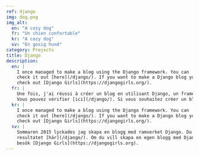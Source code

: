 ```yaml
---
ref: django
img: dog.png
img_alt:
  en: "A cozy dog"
  fr: "Un chien confortable"
  kr: "A cozy dog"
  sv: "En gosig hund"
category: Projects
title: Django
description:
  en: |
    I once managed to make a blog using the Django framework. You can
    check it out [here](/django/). If you want to make a Django blog yourself,
    check out [Django Girls](https://djangogirls.org/).
  fr: |
    Une fois, j'ai réussi à créer un blog en utilisant Django, un framework écrit en Python.
    Vous pouvez vérifier [ici](/django/). Si vous souhaitez créer un blog Django vous-même, consultez [Django Girls](https://djangogirls.org/).
  kr: |
    I once managed to make a blog using the Django framework. You can
    check it out [here](/django/). If you want to make a Django blog yourself,
    check out [Django Girls](https://djangogirls.org/).
  sv: |
    Sommaren 2015 lyckades jag skapa en blogg med ramverket Django. Du kan se
    resultatet [här](/django/). Om du vill skapa en egen blogg med Django,
    besök [Django Girls](https://djangogirls.org).
---
```

